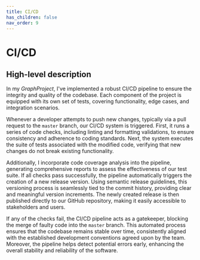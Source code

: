 ```yaml
---
title: CI/CD
has_children: false
nav_order: 9
---
```


# CI/CD

## High-level description

In my  *GraphProject*, I've implemented a robust CI/CD pipeline to ensure the integrity and quality of the codebase. Each component of the project is equipped with its own set of tests, covering functionality, edge cases, and integration scenarios.

Whenever a developer attempts to push new changes, typically via a pull request to the `master` branch, our CI/CD system is triggered. First, it runs a series of code checks, including linting and formatting validations, to ensure consistency and adherence to coding standards. Next, the system executes the suite of tests associated with the modified code, verifying that new changes do not break existing functionality.

Additionally, I incorporate code coverage analysis into the pipeline, generating comprehensive reports to assess the effectiveness of our test suite. If all checks pass successfully, the pipeline automatically triggers the creation of a new release version. Using semantic release guidelines, this versioning process is seamlessly tied to the commit history, providing clear and meaningful version increments. The newly created release is then published directly to our GitHub repository, making it easily accessible to stakeholders and users.

If any of the checks fail, the CI/CD pipeline acts as a gatekeeper, blocking the merge of faulty code into the `master` branch. This automated process ensures that the codebase remains stable over time, consistently aligned with the established development conventions agreed upon by the team. Moreover, the pipeline helps detect potential errors early, enhancing the overall stability and reliability of the software.
